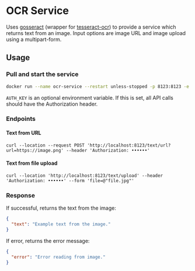 # OCR Service

Uses [gosseract](https://github.com/otiai10/gosseract) (wrapper for [tesseract-ocr](https://github.com/tesseract-ocr/tesseract)) to provide a service which returns text from an image. Input options are image URL and image upload using a multipart-form.

## Usage

### Pull and start the service

```bash
docker run --name ocr-service --restart unless-stopped -p 8123:8123 -e PORT=8123 -e AUTH_KEY=secret123 ghcr.io/mismaah/ocr-service:main
```

`AUTH_KEY` is an optional environment variable. If this is set, all API calls should have the Authorization header.

### Endpoints

#### Text from URL

`curl --location --request POST 'http://localhost:8123/text/url?url=https://image.png' --header 'Authorization: ••••••'`

#### Text from file upload

`curl --location 'http://localhost:8123/text/upload' --header 'Authorization: ••••••' --form 'file=@"file.jpg"'`

### Response

If successful, returns the text from the image:

```json
{
  "text": "Example text from the image."
}
```

If error, returns the error message:

```json
{
  "error": "Error reading from image."
}
```

